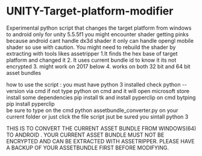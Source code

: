 # UNITY-Target-platform-modifier 
Experimental python script that changes the target platform from windows to android only for unity 5.5.5f1 you might encounter shader getting pinks because android cant handle dx3d shader it only can handle opengl mobile shader so use with caution. You might need to rebuild the shader by extracting with tools likes assetripper 
1.It finds the hex base of target platform and changed it
2. It uses current bundle id to know it its not encrypted
3. might work on 2017 below
4. works on both 32 bit and 64 bit asset bundles


how to use the script :
 you must have python 3 installed check python --version via cmd if not type python on cmd and it will open microsoft store
 install some dependencies pip install tk and install pyperclip on cmd bytping pip install pyperclip  
 be sure to type on the cmd python assetbundle_converter.py on your current folder or just click the file script jsut be sured you sintall python 3

 THIS IS TO CONVERT THE CURRENT ASSET BUNDLE FROM WINDOWS(64) TO ANDROID . YOUR CURRENT ASSET BUNDLE MUST NOT BE ENCRYPTED  AND CAN BE EXTRACTED WITH ASSETRIPPER.
 PLEASE HAVE A BACKUP OF YOUR ASSETBUNDLE FIRST BEFORE MODIFYING.
